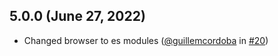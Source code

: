 ## 5.0.0 (June 27, 2022)

* Changed browser to es modules ([@guillemcordoba](https://github.com/guillemcordoba) in [#20](https://github.com/heineiuo/isomorphic-ws/pull/20))
